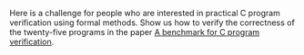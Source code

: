 Here is a challenge for people who are interested in practical C program verification using formal methods.  Show us how to verify the correctness of the twenty-five programs in the paper [A benchmark for C program verification](http://www.cs.ru.nl/~freek/cbench/cbench.pdf).

